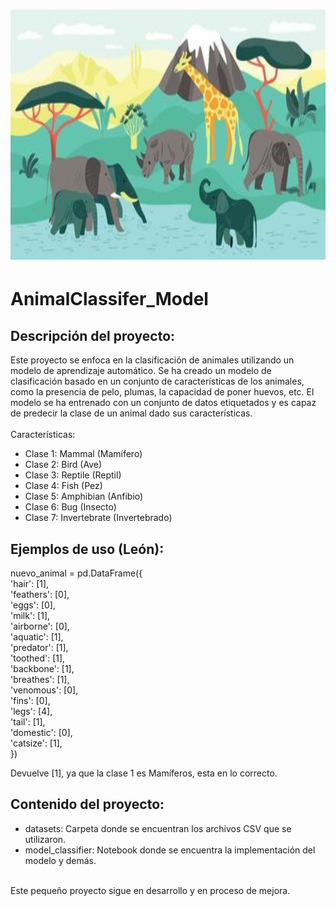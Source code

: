 <h1 align=center>
   <img src="https://github.com/LuchoGonz22/AnimalClassifer_Model/blob/main/assets/animals.jpg" alt="Descripción de la imagen" width="750" height="400">
  
# AnimalClassifer_Model
  
  
## Descripción del proyecto:
Este proyecto se enfoca en la clasificación de animales utilizando un modelo de aprendizaje automático. Se ha creado un modelo de clasificación basado en un conjunto de características de los animales, como la presencia de pelo, plumas, la capacidad de poner huevos, etc. El modelo se ha entrenado con un conjunto de datos etiquetados y es capaz de predecir la clase de un animal dado sus características.<br>
 <br>
Características:
* Clase 1: Mammal (Mamífero)
* Clase 2: Bird (Ave)
* Clase 3: Reptile (Reptil)
* Clase 4: Fish (Pez)
* Clase 5: Amphibian (Anfibio)
* Clase 6: Bug (Insecto)
* Clase 7: Invertebrate (Invertebrado)

## Ejemplos de uso (León): <br>
nuevo_animal = pd.DataFrame({ <br>
    'hair': [1], <br>
    'feathers': [0], <br>
    'eggs': [0], <br>
    'milk': [1], <br>
    'airborne': [0], <br>
    'aquatic': [1], <br>
    'predator': [1], <br>
    'toothed': [1], <br>
    'backbone': [1], <br>
    'breathes': [1], <br>
    'venomous': [0], <br>
    'fins': [0], <br>
    'legs': [4], <br>
    'tail': [1], <br>
    'domestic': [0], <br>
    'catsize': [1], <br>
})

Devuelve [1], ya que la clase 1 es Mamíferos, esta en lo correcto.
 <br>
   
## Contenido del proyecto:
   * datasets: Carpeta donde se encuentran los archivos CSV que se utilizaron.
   * model_classifier: Notebook donde se encuentra la implementación del modelo y demás.
<br>
<footer>Este pequeño proyecto sigue en desarrollo y en proceso de mejora.</footer>
